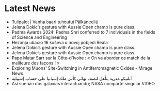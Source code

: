 # Latest News
-  Tulipalot | Vanha baari tuhoutui Pälkäneellä
-  Jelena Dokic’s gesture with Aussie Open champ is pure class.
-  Padma Awards 2024: Padma Shri conferred to 7 individuals in the fields of Science and Engineering
-  Hezonja ubacio 16 koševa u novoj pobjedi Reala
-  Jelena Dokic’s gesture with Aussie Open champ is pure class.
-  Jelena Dokic’s gesture with Aussie Open champ is pure class.
-  Pape Matar Sarr sur la Côte-d’Ivoire : « On va aborder ce match de la meilleure des façons ! »
-  Exploring Muons' Site-Switching in Antiferromagnetic Oxides - Mirage News
-  أتلتيكو مدريد يتأهل لنصف نهائي كأس ملك إسبانيا على حساب إشبيلية
-  Así suenan dos galaxias interactuando; NASA comparte singular VIDEO
